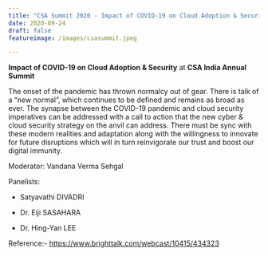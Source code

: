 ```yaml
---
title: "CSA Summit 2020 - Impact of COVID-19 on Cloud Adoption & Security"
date: 2020-09-24
draft: false
featureimage: /images/csasummit.jpeg

---
```


**Impact of COVID-19 on Cloud Adoption & Security** at **CSA India Annual Summit**

The onset of the pandemic has thrown normalcy out of gear. There is talk of a “new normal”, which continues to be defined and remains as broad as ever. The synapse between the COVID-19 pandemic and cloud security imperatives can be addressed with a call to action that the new cyber & cloud security strategy on the anvil can address. There must be sync with these modern realities and adaptation along with the willingness to innovate for future disruptions which will in turn reinvigorate our trust and boost our digital immunity.

Moderator: Vandana Verma Sehgal

Panelists:

* Satyavathi DIVADRI

* Dr. Eiji SASAHARA 

* Dr. Hing-Yan LEE

Reference:-
https://www.brighttalk.com/webcast/10415/434323